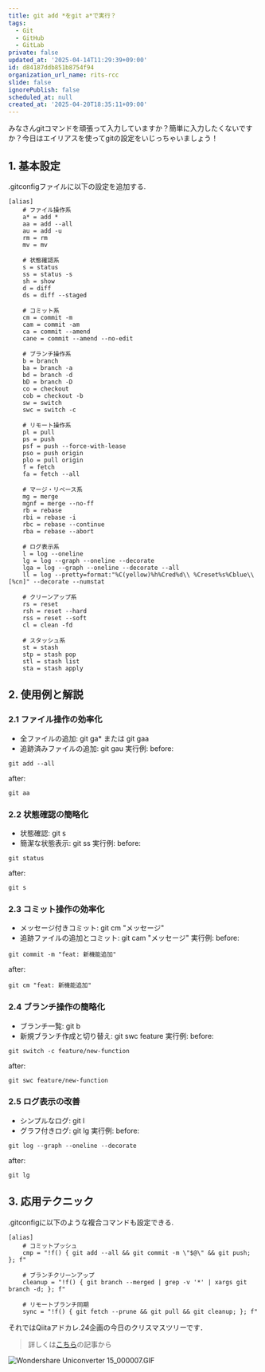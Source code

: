 ```yaml
---
title: git add *をgit a*で実行？
tags:
  - Git
  - GitHub
  - GitLab
private: false
updated_at: '2025-04-14T11:29:39+09:00'
id: d84187ddb851b8754f94
organization_url_name: rits-rcc
slide: false
ignorePublish: false
scheduled_at: null
created_at: '2025-04-20T18:35:11+09:00'
---
```

みなさんgitコマンドを頑張って入力していますか？簡単に入力したくないですか？今日はエイリアスを使ってgitの設定をいじっちゃいましょう！

## 1. 基本設定
.gitconfigファイルに以下の設定を追加する.
```.gitcinfig
[alias]
    # ファイル操作系
    a* = add *
    aa = add --all
    au = add -u
    rm = rm
    mv = mv

    # 状態確認系
    s = status
    ss = status -s
    sh = show
    d = diff
    ds = diff --staged
    
    # コミット系
    cm = commit -m
    cam = commit -am
    ca = commit --amend
    cane = commit --amend --no-edit
    
    # ブランチ操作系
    b = branch
    ba = branch -a
    bd = branch -d
    bD = branch -D
    co = checkout
    cob = checkout -b
    sw = switch
    swc = switch -c
    
    # リモート操作系
    pl = pull
    ps = push
    psf = push --force-with-lease
    pso = push origin
    plo = pull origin
    f = fetch
    fa = fetch --all
    
    # マージ・リベース系
    mg = merge
    mgnf = merge --no-ff
    rb = rebase
    rbi = rebase -i
    rbc = rebase --continue
    rba = rebase --abort
    
    # ログ表示系
    l = log --oneline
    lg = log --graph --oneline --decorate
    lga = log --graph --oneline --decorate --all
    ll = log --pretty=format:"%C(yellow)%h%Cred%d\\ %Creset%s%Cblue\\ [%cn]" --decorate --numstat
    
    # クリーンアップ系
    rs = reset
    rsh = reset --hard
    rss = reset --soft
    cl = clean -fd
    
    # スタッシュ系
    st = stash
    stp = stash pop
    stl = stash list
    sta = stash apply
```
## 2. 使用例と解説

### 2.1 ファイル操作の効率化
- 全ファイルの追加: git ga* または git gaa
- 追跡済みファイルの追加: git gau
実行例:
before: 
```
git add --all
```
after: 
```
git aa
```
### 2.2 状態確認の簡略化
- 状態確認: git s
- 簡潔な状態表示: git ss
実行例:
before: 
```
git status
```
after: 
```
git s
```
### 2.3 コミット操作の効率化
- メッセージ付きコミット: git cm "メッセージ"
- 追跡ファイルの追加とコミット: git cam "メッセージ"
実行例:
before: 
```
git commit -m "feat: 新機能追加"
```
after: 
```
git cm "feat: 新機能追加"
```
### 2.4 ブランチ操作の簡略化
- ブランチ一覧: git b
- 新規ブランチ作成と切り替え: git swc feature
実行例:
before: 
```
git switch -c feature/new-function
```
after: 
```
git swc feature/new-function
```
### 2.5 ログ表示の改善
- シンプルなログ: git l
- グラフ付きログ: git lg
実行例:
before:
```
git log --graph --oneline --decorate
```
after: 
```
git lg
```
## 3. 応用テクニック
.gitconfigに以下のような複合コマンドも設定できる.
```.gitconfig
[alias]
    # コミットプッシュ
    cmp = "!f() { git add --all && git commit -m \"$@\" && git push; }; f"
    
    # ブランチクリーンアップ
    cleanup = "!f() { git branch --merged | grep -v '*' | xargs git branch -d; }; f"
    
    # リモートブランチ同期
    sync = "!f() { git fetch --prune && git pull && git cleanup; }; f"
```

それではQiitaアドカレ.24企画の今日のクリスマスツリーです．

> 詳しくは[こちら](https://qiita.com/JavaLangRuntimeException/items/1f4a6febf957f522ba45)の記事から

![Wondershare Uniconverter 15_000007.GIF](https://qiita-image-store.s3.ap-northeast-1.amazonaws.com/0/3757442/39f5e38b-3e71-8b5c-155c-3f5016b981ad.gif)

